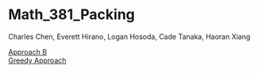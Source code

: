 # Math_381_Packing
 Charles Chen, Everett Hirano, Logan Hosoda, Cade Tanaka, Haoran Xiang

[Approach B](Math381Implementation.py)   
[Greedy Approach](Packing-Problem.ipynb)

